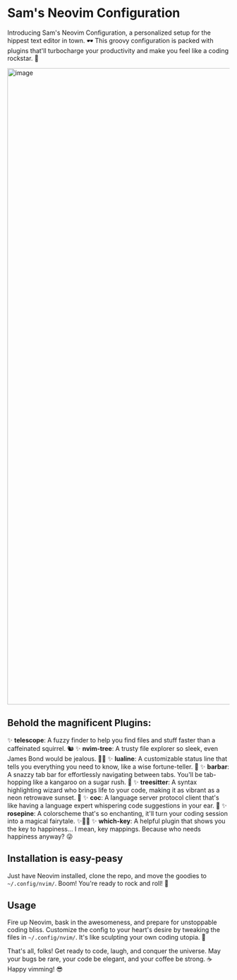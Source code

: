 # Sam's Neovim Configuration

Introducing Sam's Neovim Configuration, a personalized setup for the hippest text editor in town. 🕶️ This groovy configuration is packed with plugins that'll turbocharge your productivity and make you feel like a coding rockstar. 🚀

<img width="1440" alt="image" src="https://user-images.githubusercontent.com/51610898/232406140-b4c61b86-3e93-4910-9a51-28870645812d.png">

## Behold the magnificent Plugins:

✨ **telescope**: A fuzzy finder to help you find files and stuff faster than a caffeinated squirrel. 🐿️
✨ **nvim-tree**: A trusty file explorer so sleek, even James Bond would be jealous. 🕵️‍♂️
✨ **lualine**: A customizable status line that tells you everything you need to know, like a wise fortune-teller. 🔮
✨ **barbar**: A snazzy tab bar for effortlessly navigating between tabs. You'll be tab-hopping like a kangaroo on a sugar rush. 🦘
✨ **treesitter**: A syntax highlighting wizard who brings life to your code, making it as vibrant as a neon retrowave sunset. 🌆
✨ **coc**: A language server protocol client that's like having a language expert whispering code suggestions in your ear. 🤫
✨ **rosepine**: A colorscheme that's so enchanting, it'll turn your coding session into a magical fairytale. ✨🧚‍♀️
✨ **which-key**: A helpful plugin that shows you the key to happiness... I mean, key mappings. Because who needs happiness anyway? 😜

## Installation is easy-peasy

Just have Neovim installed, clone the repo, and move the goodies to `~/.config/nvim/`. Boom! You're ready to rock and roll! 🤘

## Usage

Fire up Neovim, bask in the awesomeness, and prepare for unstoppable coding bliss. Customize the config to your heart's desire by tweaking the files in `~/.config/nvim/`. It's like sculpting your own coding utopia. 🌈

That's all, folks! Get ready to code, laugh, and conquer the universe. May your bugs be rare, your code be elegant, and your coffee be strong. ☕ Happy vimming! 😎
